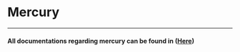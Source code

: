 <h1>Mercury</h1>
<hr>
<h4>All documentations regarding mercury can be found in (<a href="https://cipher-2.gitbook.io/mercury/" target="_blank">Here</a>)</h4>
